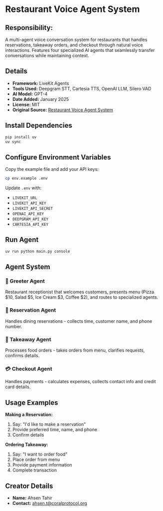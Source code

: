 # Restaurant Voice Agent System

## Responsibility:
A multi-agent voice conversation system for restaurants that handles reservations, takeaway orders, and checkout through natural voice interactions. Features four specialized AI agents that seamlessly transfer conversations while maintaining context.

## Details
- **Framework:** LiveKit Agents
- **Tools Used:** Deepgram STT, Cartesia TTS, OpenAI LLM, Silero VAD
- **AI Model:** GPT-4
- **Date Added:** January 2025
- **License:** MIT
- **Original Source:** [Restaurant Voice Agent System](https://github.com/livekit/agents/blob/main/examples/voice_agents/restaurant_agent.py)

## Install Dependencies
```bash
pip install uv
uv sync
```

## Configure Environment Variables
Copy the example file and add your API keys:

```bash
cp env.example .env
```

Update `.env` with:
- `LIVEKIT_URL`
- `LIVEKIT_API_KEY`
- `LIVEKIT_API_SECRET`
- `OPENAI_API_KEY`
- `DEEPGRAM_API_KEY`
- `CARTESIA_API_KEY`

## Run Agent
```bash
uv run python main.py console
```

## Agent System

### 🏪 Greeter Agent
Restaurant receptionist that welcomes customers, presents menu (Pizza $10, Salad $5, Ice Cream $3, Coffee $2), and routes to specialized agents.

### 📅 Reservation Agent
Handles dining reservations - collects time, customer name, and phone number.

### 🥡 Takeaway Agent
Processes food orders - takes orders from menu, clarifies requests, confirms details.

### 💳 Checkout Agent
Handles payments - calculates expenses, collects contact info and credit card details.

## Usage Examples

**Making a Reservation:**
1. Say: "I'd like to make a reservation"
2. Provide preferred time, name, and phone
3. Confirm details

**Ordering Takeaway:**
1. Say: "I want to order food"
2. Place order from menu
3. Provide payment information
4. Complete transaction

## Creator Details
- **Name:** Ahsen Tahir
- **Contact:** ahsen.t@coralprotocol.org
